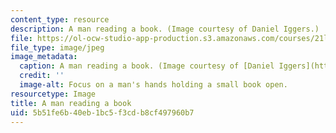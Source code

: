 ```yaml
---
content_type: resource
description: A man reading a book. (Image courtesy of Daniel Iggers.)
file: https://ol-ocw-studio-app-production.s3.amazonaws.com/courses/21l-003-2-reading-fiction-fall-2006/5b51fe6b40eb1bc5f3cdb8cf497960b7_21l-003-2f06.jpg
file_type: image/jpeg
image_metadata:
  caption: A man reading a book. (Image courtesy of [Daniel Iggers](http://www.flickr.com/photos/fortinbras/).)
  credit: ''
  image-alt: Focus on a man's hands holding a small book open.
resourcetype: Image
title: A man reading a book
uid: 5b51fe6b-40eb-1bc5-f3cd-b8cf497960b7
---
```

